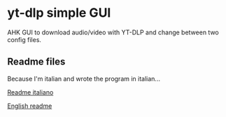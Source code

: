 # yt-dlp simple GUI
AHK GUI to download audio/video with YT-DLP and change between two config files.

## Readme files
Because I'm italian and wrote the program in italian...

[Readme italiano](README_IT.md)

[English readme](README_EN.md)
